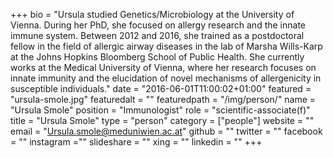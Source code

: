 +++
bio = "Ursula studied Genetics/Microbiology at the University of Vienna. During her PhD, she focused on allergy research and the innate immune system. Between 2012 and 2016, she trained as a postdoctoral fellow in the field of allergic airway diseases in the lab of Marsha Wills-Karp at the Johns Hopkins Bloomberg School of Public Health. She currently works at the Medical University of Vienna, where her research focuses on innate immunity and the elucidation of novel mechanisms of allergenicity in susceptible individuals."
date = "2016-06-01T11:00:02+01:00"
featured = "ursula-smole.jpg"
featuredalt = ""
featuredpath = "/img/person/"
name = "Ursula Smole"
position = "Immunologist"
role = "scientific-associate(f)"
title = "Ursula Smole"
type = "person"
category = ["people"]
website = ""
email = "Ursula.smole@meduniwien.ac.at"
github = ""
twitter = ""
facebook = ""
instagram =""
slideshare = ""
xing = ""
linkedin = ""
+++
